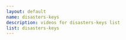 ```yaml
--- 
layout: default
name: disasters-keys
description: videos for disasters-keys list
list: disasters-keys
---
```


<div class="player">
<div id="player"><!-- "https://www.youtube.com/watch?v={{site.data.lists[page.list][0]}}" --></div>
</div>

